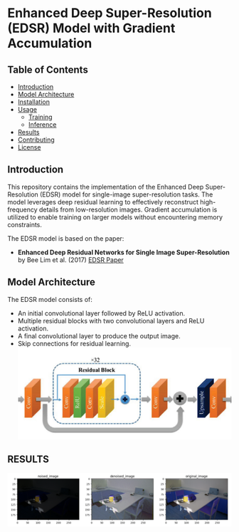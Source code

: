 
# Enhanced Deep Super-Resolution (EDSR) Model with Gradient Accumulation

## Table of Contents
- [Introduction](#introduction)
- [Model Architecture](#model-architecture)
- [Installation](#installation)
- [Usage](#usage)
  - [Training](#training)
  - [Inference](#inference)
- [Results](#results)
- [Contributing](#contributing)
- [License](#license)

## Introduction

This repository contains the implementation of the Enhanced Deep Super-Resolution (EDSR) model for single-image super-resolution tasks. The model leverages deep residual learning to effectively reconstruct high-frequency details from low-resolution images. Gradient accumulation is utilized to enable training on larger models without encountering memory constraints.

The EDSR model is based on the paper:
- **Enhanced Deep Residual Networks for Single Image Super-Resolution** by Bee Lim et al. (2017) [EDSR Paper](https://arxiv.org/abs/1707.02921)

## Model Architecture

The EDSR model consists of:
- An initial convolutional layer followed by ReLU activation.
- Multiple residual blocks with two convolutional layers and ReLU activation.
- A final convolutional layer to produce the output image.
- Skip connections for residual learning.
![Sample Output](images/archi.png)

## RESULTS 
![result_1](images/result1.png)
